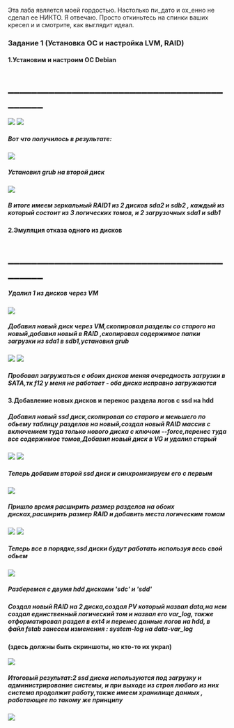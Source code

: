 Эта лаба является моей гордостью. Настолько пи_дато и ох_енно не сделал ее НИКТО. Я отвечаю. Просто откиньтесь на спинки ваших кресел и и смотрите, как выглядит идеал.

###                                    Задание 1 (Установка ОС и настройка LVM, RAID)
#### 1.Установим и настроим ОС Debian
# ___________________________________________
![](https://github.com/ctf-master/OS-labs-master/blob/master/RAID-LVM-master/screenshots/%D0%A1%D0%BD%D0%B8%D0%BC%D0%BE%D0%BA%20%D1%8D%D0%BA%D1%80%D0%B0%D0%BD%D0%B0%20%D0%BE%D1%82%202019-05-11%2018-23-14.png)
![](https://github.com/ctf-master/OS-labs-master/blob/master/RAID-LVM-master/screenshots/%D0%A1%D0%BD%D0%B8%D0%BC%D0%BE%D0%BA%20%D1%8D%D0%BA%D1%80%D0%B0%D0%BD%D0%B0%20%D0%BE%D1%82%202019-05-11%2018-42-31.png)
##### Вот что получилось в результате:
![](https://github.com/ctf-master/OS-labs-master/blob/master/RAID-LVM-master/screenshots/%D0%A1%D0%BD%D0%B8%D0%BC%D0%BE%D0%BA%20%D1%8D%D0%BA%D1%80%D0%B0%D0%BD%D0%B0%20%D0%BE%D1%82%202019-05-11%2019-13-03.png)
##### Установил grub на второй диск 
![](https://github.com/ctf-master/OS-labs-master/blob/master/RAID-LVM-master/screenshots/%D0%A1%D0%BD%D0%B8%D0%BC%D0%BE%D0%BA%20%D1%8D%D0%BA%D1%80%D0%B0%D0%BD%D0%B0%20%D0%BE%D1%82%202019-05-11%2019-42-45.png)
##### В итоге имеем зеркальный RAID1 из 2 дисков sda2 и sdb2 , каждый из который состоит из 3 логических томов, и 2 загрузочных sda1 и sdb1
#### 2.Эмуляция отказа одного из дисков
# ___________________________________________
##### Удалил 1 из дисков через VM
![](https://github.com/ctf-master/OS-labs-master/blob/master/RAID-LVM-master/screenshots/%D0%A1%D0%BD%D0%B8%D0%BC%D0%BE%D0%BA%20%D1%8D%D0%BA%D1%80%D0%B0%D0%BD%D0%B0%20%D0%BE%D1%82%202019-05-12%2015-36-52.png )
##### Добавил новый диск через VM,скопировал разделы со старого на новый,добавил новый в RAID ,скопировал содержимое папки загрузки из sda1 в sdb1,установил grub
![](https://github.com/ctf-master/OS-labs-master/blob/master/RAID-LVM-master/screenshots/%D0%A1%D0%BD%D0%B8%D0%BC%D0%BE%D0%BA%20%D1%8D%D0%BA%D1%80%D0%B0%D0%BD%D0%B0%20%D0%BE%D1%82%202019-05-12%2016-15-22.png)
![](https://github.com/ctf-master/OS-labs-master/blob/master/RAID-LVM-master/screenshots/%D0%A1%D0%BD%D0%B8%D0%BC%D0%BE%D0%BA%20%D1%8D%D0%BA%D1%80%D0%B0%D0%BD%D0%B0%20%D0%BE%D1%82%202019-05-12%2016-38-40.png)
##### Пробовал загружаться с обоих дисков меняя очередность загрузки в SATA,тк f12 у меня не работает - оба диска исправно загружаются
#### 3.Добавление новых дисков и перенос раздела логов с ssd на hdd
##### Добавил новый ssd диск,скопировал со старого и меньшего по обьему таблицу разделов на новый,создал новый RAID массив с включением туда только нового диска с ключом --force,перенес туда все содержимое томов,Добавил новый диск в VG и удалил старый
![](https://github.com/ctf-master/OS-labs-master/blob/master/RAID-LVM-master/screenshots/%D0%A1%D0%BD%D0%B8%D0%BC%D0%BE%D0%BA%20%D1%8D%D0%BA%D1%80%D0%B0%D0%BD%D0%B0%20%D0%BE%D1%82%202019-05-12%2019-16-32.png)
![](https://github.com/ctf-master/OS-labs-master/blob/master/RAID-LVM-master/screenshots/%D0%A1%D0%BD%D0%B8%D0%BC%D0%BE%D0%BA%20%D1%8D%D0%BA%D1%80%D0%B0%D0%BD%D0%B0%20%D0%BE%D1%82%202019-05-12%2019-19-30.png)
##### Теперь добавим второй ssd диск и синхронизируем его с первым
![](https://github.com/ctf-master/OS-labs-master/blob/master/RAID-LVM-master/screenshots/%D0%A1%D0%BD%D0%B8%D0%BC%D0%BE%D0%BA%20%D1%8D%D0%BA%D1%80%D0%B0%D0%BD%D0%B0%20%D0%BE%D1%82%202019-05-12%2019-43-52.png)
##### Пришло время расширить размер разделов на обоих дисках,расширить размер RAID и добавить места логическим томам
![](https://github.com/ctf-master/OS-labs-master/blob/master/RAID-LVM-master/screenshots/%D0%A1%D0%BD%D0%B8%D0%BC%D0%BE%D0%BA%20%D1%8D%D0%BA%D1%80%D0%B0%D0%BD%D0%B0%20%D0%BE%D1%82%202019-05-12%2019-51-21.png)
![](https://github.com/ctf-master/OS-labs-master/blob/master/RAID-LVM-master/screenshots/%D0%A1%D0%BD%D0%B8%D0%BC%D0%BE%D0%BA%20%D1%8D%D0%BA%D1%80%D0%B0%D0%BD%D0%B0%20%D0%BE%D1%82%202019-05-12%2019-52-47.png)
##### Теперь все в порядке,ssd диски будут работать используя весь свой обьем
![](https://github.com/ctf-master/OS-labs-master/blob/master/RAID-LVM-master/screenshots/%D0%A1%D0%BD%D0%B8%D0%BC%D0%BE%D0%BA%20%D1%8D%D0%BA%D1%80%D0%B0%D0%BD%D0%B0%20%D0%BE%D1%82%202019-05-12%2019-53-20.png)
##### Разберемся с двумя hdd дисками 'sdc' и 'sdd'
##### Создал новый RAID на 2 диска,создал PV который назвал data,на нем создал единственный логический том и назвал его var_log, также отформатировал раздел в ext4 и перенес данные логов на hdd, в файл fstab занесем изменения : **system-log** на **data-var_log**
#### (здесь должны быть скриншоты, но кто-то их украл)
![](https://github.com/ctf-master/OS-labs-master/blob/master/RAID-LVM-master/screenshots/%D0%A1%D0%BD%D0%B8%D0%BC%D0%BE%D0%BA%20%D1%8D%D0%BA%D1%80%D0%B0%D0%BD%D0%B0%20%D0%BE%D1%82%202019-05-13%2013-20-17.png)
##### Итоговый результат:2 ssd диска используются под загрузку и администрирование системы, и при выходе из строя любого из них система продолжит работу,также имеем хранилище данных , работающее по такому же принципу
![](https://github.com/ctf-master/OS-labs-master/blob/master/RAID-LVM-master/screenshots/%D0%A1%D0%BD%D0%B8%D0%BC%D0%BE%D0%BA%20%D1%8D%D0%BA%D1%80%D0%B0%D0%BD%D0%B0%20%D0%BE%D1%82%202019-05-13%2013-27-31.png)

